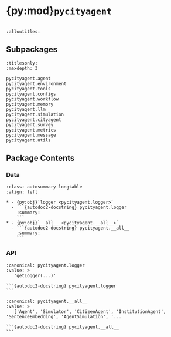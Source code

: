 # {py:mod}`pycityagent`

```{py:module} pycityagent
```

```{autodoc2-docstring} pycityagent
:allowtitles:
```

## Subpackages

```{toctree}
:titlesonly:
:maxdepth: 3

pycityagent.agent
pycityagent.environment
pycityagent.tools
pycityagent.configs
pycityagent.workflow
pycityagent.memory
pycityagent.llm
pycityagent.simulation
pycityagent.cityagent
pycityagent.survey
pycityagent.metrics
pycityagent.message
pycityagent.utils
```

## Package Contents

### Data

````{list-table}
:class: autosummary longtable
:align: left

* - {py:obj}`logger <pycityagent.logger>`
  - ```{autodoc2-docstring} pycityagent.logger
    :summary:
    ```
* - {py:obj}`__all__ <pycityagent.__all__>`
  - ```{autodoc2-docstring} pycityagent.__all__
    :summary:
    ```
````

### API

````{py:data} logger
:canonical: pycityagent.logger
:value: >
   'getLogger(...)'

```{autodoc2-docstring} pycityagent.logger
```

````

````{py:data} __all__
:canonical: pycityagent.__all__
:value: >
   ['Agent', 'Simulator', 'CitizenAgent', 'InstitutionAgent', 'SentenceEmbedding', 'AgentSimulation', '...

```{autodoc2-docstring} pycityagent.__all__
```

````

